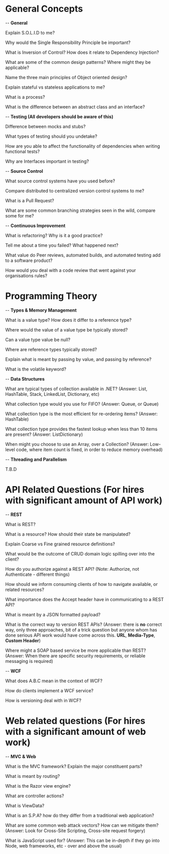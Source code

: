 # General Concepts
-- **General**

Explain S.O.L.I.D to me?

Why would the Single Responsibility Principle be important?

What is Inversion of Control? How does it relate to Dependency Injection?

What are some of the common design patterns? Where might they be applicable?

Name the three main principles of Object oriented design?

Explain stateful vs stateless applications to me?

What is a process?

What is the difference between an abstract class and an interface?

-- **Testing (All developers should be aware of this)**

Difference between mocks and stubs?

What types of testing should you undetake?

How are you able to affect the functionality of dependencies when writing functional tests?

Why are Interfaces important in testing?

-- **Source Control**

What source control systems have you used before?

Compare distributed to centralized version control systems to me?

What is a Pull Request?

What are some common branching strategies seen in the wild, compare some for me?

-- **Continuous Improvement**

What is refactoring? Why is it a good practice?

Tell me about a time you failed? What happened next?

What value do Peer reviews, automated builds, and automated testing add to a software product?

How would you deal with a code review that went against your organisations rules?

# Programming Theory

-- **Types & Memory Management**

What is a value type? How does it differ to a reference type?

Where would the value of a value type be typically stored?

Can a value type value be null?

Where are reference types typically stored?

Explain what is meant by passing by value, and passing by reference?

What is the volatile keyword?

-- **Data Structures**

What are typical types of collection available in .NET? (Answer: List, HashTable, Stack, LinkedList, Dictionary, etc)

What collection type would you use for FIFO? (Answer: Queue, or Queue<T>)

What collection type is the most efficient for re-ordering items? (Answer: HashTable)

What collection type provides the fastest lookup when less than 10 items are present? (Answer: ListDictionary)

When might you choose to use an Array, over a Collection? (Answer: Low-level code, where item count is fixed, in order to reduce memory overhead)

-- **Threading and Parallelism**

T.B.D

# API Related Questions (For hires with significant amount of API work)

-- **REST**

What is REST?

What is a resource? How should their state be manipulated?

Explain Coarse vs Fine grained resource definitions?

What would be the outcome of CRUD domain logic spilling over into the client?

How do you authorize against a REST API? (Note: Authorize, not Authenticate - different things)

How should we inform consuming clients of how to navigate available, or related resources?

What importance does the Accept header have in communicating to a REST API?

What is meant by a JSON formatted payload?

What is the correct way to version REST APIs? (Answer: there is **no** correct way, only three approaches, bit of a trick question but anyone whom has done serious API work would have come across this. **URL**, **Media-Type**, **Custom Header**)

Where might a SOAP based service be more applicable than REST? (Answer: When there are specific security requirements, or reliable messaging is required)

-- **WCF**

What does A.B.C mean in the context of WCF?

How do clients implement a WCF service?

How is versioning deal with in WCF?

# Web related questions (For hires with a significant amount of web work)

-- **MVC & Web**

What is the MVC framework? Explain the major constituent parts?

What is meant by routing?

What is the Razor view engine?

What are controller actions?

What is ViewData?

What is an S.P.A? how do they differ from a traditional web application?

What are some common web attack vectors? How can we mitigate them? (Answer: Look for Cross-Site Scripting, Cross-site request forgery)

What is JavaScript used for? (Answer: This can be in-depth if they go into Node, web frameworks, etc - over and above the usual)
